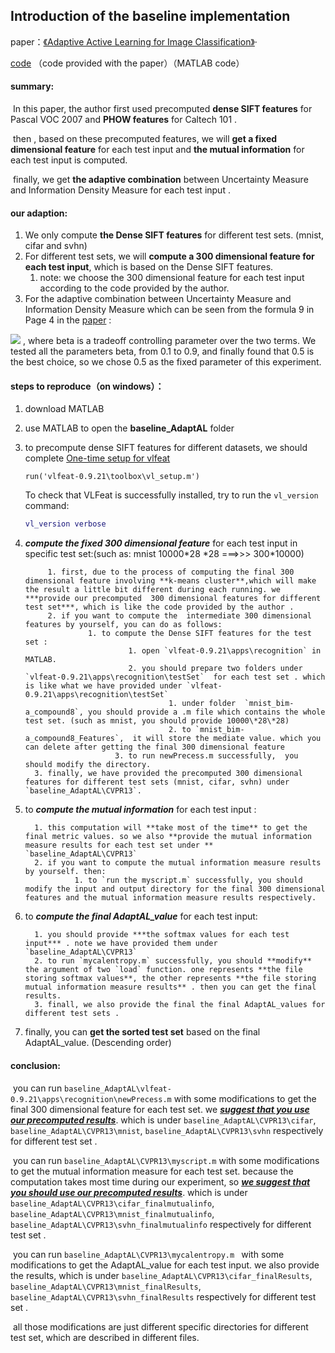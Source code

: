 ## Introduction of the baseline implementation

paper：[《Adaptive Active Learning for Image Classification》](https://www.cv-foundation.org/openaccess/content_cvpr_2013/papers/Li_Adaptive_Active_Learning_2013_CVPR_paper.pdf)·   

[code](https://astro.temple.edu/~tud51700/research.html) （code provided with the paper）（MATLAB code）

#### summary:  

​	In this paper,  the author first used precomputed **dense SIFT features** for Pascal VOC 2007 and **PHOW features**  for Caltech 101 .  

​	then , based on these precomputed features,  we will **get a fixed dimensional feature** for each test input and **the mutual information** for each test input is computed.  

​	finally, we get **the adaptive combination** between Uncertainty Measure and Information Density Measure for each test input . 

#### our adaption:

1. We only compute **the Dense SIFT features** for different test sets. (mnist, cifar and svhn)
2. For different test sets, we will **compute a 300 dimensional feature for each test input**, which is based on the Dense SIFT features. 
   1. note: we choose the 300 dimensional feature for each test input  according to the code provided by the author.
3. For the adaptive combination between Uncertainty Measure and Information Density Measure  which can be seen from the formula 9 in Page 4 in the [paper](https://www.cv-foundation.org/openaccess/content_cvpr_2013/papers/Li_Adaptive_Active_Learning_2013_CVPR_paper.pdf) : 
<img src="http://chart.googleapis.com/chart?cht=tx&chl= $h_\beta(x_i)=f(x_i)^{\beta}*d(x_i)^{1-\beta}$" style="border:none;">
, where beta is a tradeoff controlling parameter over the two terms. We tested all the parameters beta, from 0.1 to 0.9, and finally found that 0.5 is the best choice, so we chose 0.5 as the fixed parameter of this experiment.

#### steps to reproduce（on windows）：

   1. download MATLAB

   2. use MATLAB to open the **baseline_AdaptAL** folder

   3. to precompute  dense SIFT features for different datasets, we should complete [One-time setup for vlfeat](https://www.vlfeat.org/install-matlab.html)

         ```mariadb
         run('vlfeat-0.9.21\toolbox\vl_setup.m')
         ```

         To check that VLFeat is successfully installed, try to run the `vl_version` command:

         ```matlab
         vl_version verbose
         ```

   4. ***compute the fixed 300 dimensional feature*** for each test input in specific test set:(such as: mnist 10000\*28 \*28 ===>>> 300\*10000)

               1. first, due to the process of computing the final 300 dimensional feature involving **k-means cluster**,which will make the result a little bit different during each running. we ***provide our precomputed  300 dimensional features for different test set***, which is like the code provided by the author .
               2. if you want to compute the  intermediate 300 dimensional features by yourself, you can do as follows:
                        1. to compute the Dense SIFT features for the test set :
                                 1. open `vlfeat-0.9.21\apps\recognition` in MATLAB.
                                 2. you should prepare two folders under `vlfeat-0.9.21\apps\recognition\testSet`  for each test set . which is like what we have provided under `vlfeat-0.9.21\apps\recognition\testSet`
                                          1. under folder  `mnist_bim-a_compound8`, you should provide a .m file which contains the whole test set. (such as mnist, you should provide 10000\*28\*28)
                                          2. to `mnist_bim-a_compound8_Features`,  it will store the mediate value. which you can delete after getting the final 300 dimensional feature
                              3. to run newPrecess.m successfully,  you should modify the directory.
            3. finally, we have provided the precomputed 300 dimensional features for different test sets (mnist, cifar, svhn) under `baseline_AdaptAL\CVPR13`. 

   5. to ***compute the mutual information*** for each test input :

            1. this computation will **take most of the time** to get the final metric values. so we also **provide the mutual information measure results for each test set under ** `baseline_AdaptAL\CVPR13`
            2. if you want to compute the mutual information measure results by yourself. then:
                     1. to `run the myscript.m` successfully, you should modify the input and output directory for the final 300 dimensional features and the mutual information measure results respectively.

   6. to ***compute the final AdaptAL_value*** for each test input:

            1. you should provide ***the softmax values for each test input*** . note we have provided them under `baseline_AdaptAL\CVPR13`
            2. to run `mycalentropy.m` successfully, you should **modify** the argument of two `load` function. one represents **the file storing softmax values**, the other represents **the file storing mutual information measure results** . then you can get the final results.
            3. finall, we also provide the final the final AdaptAL_values for different test sets .
           
   7. finally,  you can **get the sorted test set** based on the final AdaptAL_value. (Descending order) 



#### conclusion:

​		you can run `baseline_AdaptAL\vlfeat-0.9.21\apps\recognition\newPrecess.m`  with some modifications to get the final 300 dimensional feature for each test set.  we ***<u>suggest that you use our precomputed results</u>***.   which is under `baseline_AdaptAL\CVPR13\cifar`, `baseline_AdaptAL\CVPR13\mnist`, `baseline_AdaptAL\CVPR13\svhn` respectively for different test set .

​		you can run `baseline_AdaptAL\CVPR13\myscript.m`  with some modifications to get the mutual information measure for each test set.  because the computation takes most time during our experiment, so ***<u>we suggest that you should use our precomputed results</u>***. which is under `baseline_AdaptAL\CVPR13\cifar_finalmutualinfo`, `baseline_AdaptAL\CVPR13\mnist_finalmutualinfo`, `baseline_AdaptAL\CVPR13\svhn_finalmutualinfo` respectively for different test set . 

​		you can run `baseline_AdaptAL\CVPR13\mycalentropy.m `  with some modifications to get the  AdaptAL_value for each test input.  we also provide the results, which is under `baseline_AdaptAL\CVPR13\cifar_finalResults`, `baseline_AdaptAL\CVPR13\mnist_finalResults`, `baseline_AdaptAL\CVPR13\svhn_finalResults` respectively for different test set . 

​		all those modifications are just different specific directories for different test set, which are described in different files. 

